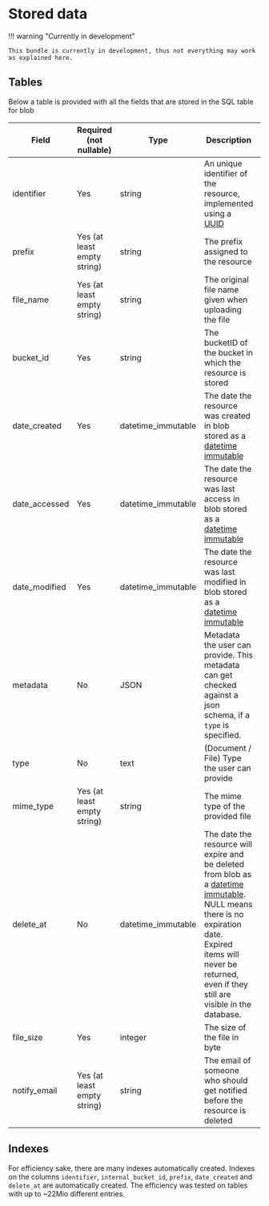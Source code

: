 # Stored data

!!! warning "Currently in development"

    This bundle is currently in development, thus not everything may work as explained here.

## Tables
Below a table is provided with all the fields that are stored in the SQL table for blob

| Field         | Required (not nullable)     | Type               | Description                                                                                                                                                                                                                                                                    | Max. length     |
|---------------|-----------------------------|--------------------|--------------------------------------------------------------------------------------------------------------------------------------------------------------------------------------------------------------------------------------------------------------------------------|-----------------|
| identifier    | Yes                         | string             | An unique identifier of the resource, implemented using a [UUID](https://en.wikipedia.org/wiki/Universally_unique_identifier)                                                                                                                                                  | 128             |
| prefix        | Yes (at least empty string) | string             | The prefix assigned to the resource                                                                                                                                                                                                                                            | 512             |
| file_name     | Yes (at least empty string) | string             | The original file name given when uploading the file                                                                                                                                                                                                                           | 512             |
| bucket_id     | Yes                         | string             | The bucketID of the bucket in which the resource is stored                                                                                                                                                                                                                     | 50              |
| date_created  | Yes                         | datetime_immutable | The date the resource was created in blob stored as a [datetime immutable](https://www.php.net/manual/de/class.datetimeimmutable.php)                                                                                                                                          | -               |
| date_accessed | Yes                         | datetime_immutable | The date the resource was last access in blob stored as a [datetime immutable](https://www.php.net/manual/de/class.datetimeimmutable.php)                                                                                                                                      | -               |
| date_modified | Yes                         | datetime_immutable | The date the resource was last modified in blob stored as a [datetime immutable](https://www.php.net/manual/de/class.datetimeimmutable.php)                                                                                                                                    | -               |
| metadata      | No                          | JSON               | Metadata the user can provide. This metadata can get checked against a json schema, if a `type` is specified.                                                                                                                                                                  | - (1 GB)        |
| type          | No                          | text               | (Document / File) Type the user can provide                                                                                                                                                                                                                                    | - (65535 bytes) |
| mime_type     | Yes (at least empty string) | string             | The mime type of the provided file                                                                                                                                                                                                                                             | 255             |
| delete_at     | No                          | datetime_immutable | The date the resource will expire and be deleted from blob as a [datetime immutable](https://www.php.net/manual/de/class.datetimeimmutable.php). NULL means there is no expiration date. Expired items will never be returned, even if they still are visible in the database. | -               |
| file_size     | Yes                         | integer            | The size of the file in byte                                                                                                                                                                                                                                                   | -               |
| notify_email  | Yes (at least empty string) | string             | The email of someone who should get notified before the resource is deleted                                                                                                                                                                                                    | 255             |

## Indexes
For efficiency sake, there are many indexes automatically created. Indexes on the columns `identifier`, `internal_bucket_id`, `prefix`, `date_created` and `delete_at` are automatically created. The efficiency was tested on tables with up to ~22Mio different entries.